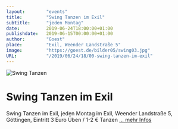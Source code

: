 ```yaml
---
layout:        "events"
title:         "Swing Tanzen im Exil"
subtitle:      "jeden Montag"
date:          2019-06-24T18:00:00+01:00
publishdate:   2019-06-15T00:00:00+01:00
author:        "Goest"
place:         "Exil, Weender Landstraße 5"
image:         "https://goest.de/bilder05/swing03.jpg"
URL:           "/2019/06/24/18/00-swing-tanzen-im-exil"
---
```




![Swing Tanzen](https://goest.de/veranstalt_bilder/swing2.jpg)

Swing Tanzen im Exil
============

Swing Tanzen im Exil, jeden Montag im Exil, Weender Landstraße 5, Göttingen, Eintritt 3 Euro Üben / 1-2 € Tanzen 
[... mehr Infos](https://goest.de/swing.htm)
